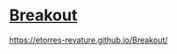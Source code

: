 # [Breakout](https://etorres-revature.github.io/Breakout/)

https://etorres-revature.github.io/Breakout/